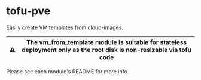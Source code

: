 # tofu-pve

Easily create VM templates from cloud-images.

|⚠️| The vm_from_template module is suitable for stateless deployment only as the root disk is non-resizable via tofu code |
|-|--|

Please see each module's README for more info.
